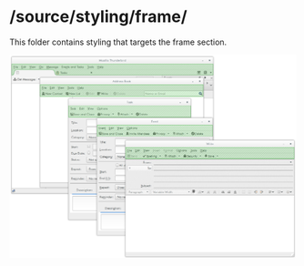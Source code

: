 # /source/styling/frame/

This folder contains styling that targets the frame section.

<img src="../../../doc-data/frame.png"/>
